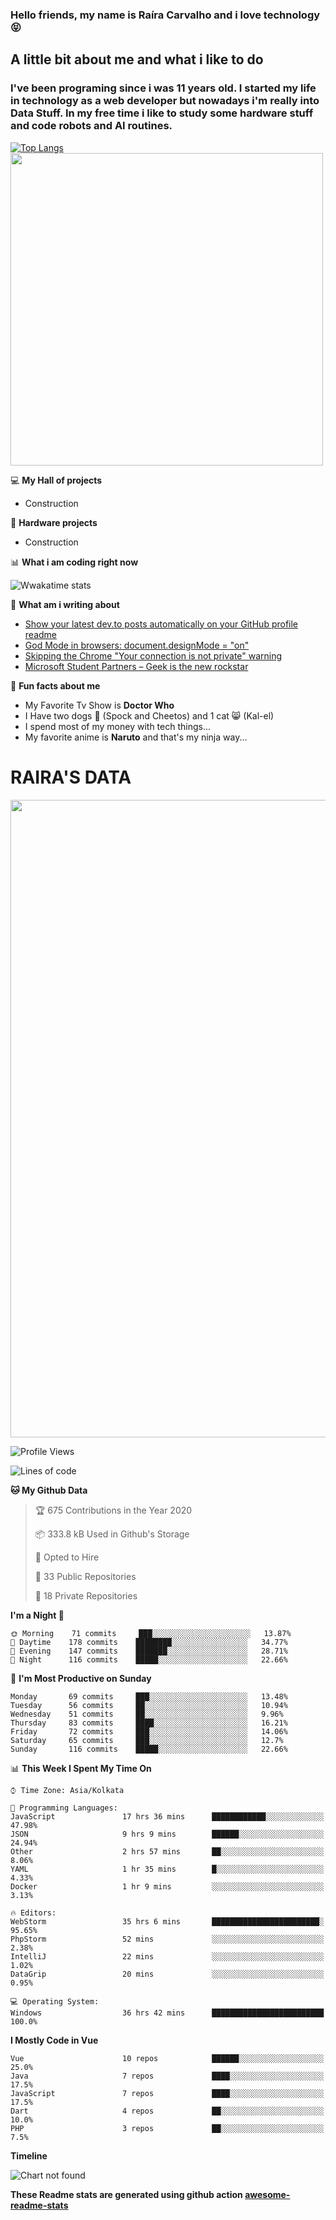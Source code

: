 ### Hello friends, my name is Raíra Carvalho and i love technology 😝

<h2> A little bit about me and what i like to do </h2>
<h3>I've been programing since i was 11 years old. I started my life in technology as a web developer but nowadays i'm really into Data Stuff.
In my free time i like to study some hardware stuff and code robots and AI routines. </h3>



[![Top Langs](https://github-readme-stats.vercel.app/api/top-langs/?username=r4ir4)](https://github.com/r4ir4/github-readme-stats)<img src="https://media3.giphy.com/media/aNqEFrYVnsS52/giphy.gif?cid=ecf05e4777741127ca3377b8fc402813f8ce569dd44f39c8&rid=giphy.gif" width="500px">


💻 **My Hall of projects**
 - Construction

🤖 **Hardware projects**
- Construction

📊 **What i am coding right now**

![Wwakatime stats](https://github-readme-stats-taupe-two.vercel.app/api/wakatime?username=r4ir4&hide_title=true&hide_border=true&langs_count=5)

📰 **What am i writing about**
<!-- BLOG-POST-LIST:START -->
- [Show your latest dev.to posts automatically on your GitHub profile readme](https://dev.to/gautamkrishnar/show-your-latest-dev-to-posts-automatically-in-your-github-profile-readme-3nk8)
- [God Mode in browsers: document.designMode = "on"](https://dev.to/gautamkrishnar/god-mode-in-browsers-document-designmode-on-2pmo)
- [Skipping the Chrome "Your connection is not private" warning](https://dev.to/gautamkrishnar/quickbits-1-skipping-the-chrome-your-connection-is-not-private-warning-4kp1)
- [Microsoft Student Partners – Geek is the new rockstar](https://dev.to/gautamkrishnar/microsoft-student-partners--geek-is-the-new-rockstar)
<!-- BLOG-POST-LIST:END -->

🦄 **Fun facts about me**
 - My Favorite Tv Show is <b>Doctor Who</b>
 - I Have two dogs 🐶 (Spock and Cheetos) and 1 cat 😸 (Kal-el)
 - I spend most of my money with tech things...
 - My favorite anime is <b>Naruto</b> and that's my ninja way... 

<h1> RAIRA'S DATA </h1>
 <img src="https://media1.giphy.com/media/VeNDat4n4Kre76oS1g/giphy.gif?cid=ecf05e4797736a7709256d39b806544626ca3f6d8823b836&rid=giphy.gif" width="1020px">

 <!--START_SECTION:waka-->
![Profile Views](http://img.shields.io/badge/Profile%20Views-656-blue)

![Lines of code](https://img.shields.io/badge/From%20Hello%20World%20I%27ve%20Written-7.2%20million%20lines%20of%20code-blue)

**🐱 My Github Data** 

> 🏆 675 Contributions in the Year 2020
 > 
> 📦 333.8 kB Used in Github's Storage 
 > 
> 💼 Opted to Hire
 > 
> 📜 33 Public Repositories
 > 
> 🔑 18 Private Repositories 

**I'm a Night 🦉** 

```text
🌞 Morning    71 commits     ███░░░░░░░░░░░░░░░░░░░░░░   13.87% 
🌆 Daytime    178 commits    ████████░░░░░░░░░░░░░░░░░   34.77% 
🌃 Evening    147 commits    ███████░░░░░░░░░░░░░░░░░░   28.71% 
🌙 Night      116 commits    █████░░░░░░░░░░░░░░░░░░░░   22.66%

```
📅 **I'm Most Productive on Sunday** 

```text
Monday       69 commits     ███░░░░░░░░░░░░░░░░░░░░░░   13.48% 
Tuesday      56 commits     ██░░░░░░░░░░░░░░░░░░░░░░░   10.94% 
Wednesday    51 commits     ██░░░░░░░░░░░░░░░░░░░░░░░   9.96% 
Thursday     83 commits     ████░░░░░░░░░░░░░░░░░░░░░   16.21% 
Friday       72 commits     ███░░░░░░░░░░░░░░░░░░░░░░   14.06% 
Saturday     65 commits     ███░░░░░░░░░░░░░░░░░░░░░░   12.7% 
Sunday       116 commits    █████░░░░░░░░░░░░░░░░░░░░   22.66%

```


📊 **This Week I Spent My Time On** 

```text
⌚︎ Time Zone: Asia/Kolkata

💬 Programming Languages: 
JavaScript               17 hrs 36 mins      ████████████░░░░░░░░░░░░░   47.98% 
JSON                     9 hrs 9 mins        ██████░░░░░░░░░░░░░░░░░░░   24.94% 
Other                    2 hrs 57 mins       ██░░░░░░░░░░░░░░░░░░░░░░░   8.06% 
YAML                     1 hr 35 mins        █░░░░░░░░░░░░░░░░░░░░░░░░   4.33% 
Docker                   1 hr 9 mins         ░░░░░░░░░░░░░░░░░░░░░░░░░   3.13%

🔥 Editors: 
WebStorm                 35 hrs 6 mins       ████████████████████████░   95.65% 
PhpStorm                 52 mins             ░░░░░░░░░░░░░░░░░░░░░░░░░   2.38% 
IntelliJ                 22 mins             ░░░░░░░░░░░░░░░░░░░░░░░░░   1.02% 
DataGrip                 20 mins             ░░░░░░░░░░░░░░░░░░░░░░░░░   0.95%

💻 Operating System: 
Windows                  36 hrs 42 mins      █████████████████████████   100.0%

```

**I Mostly Code in Vue** 

```text
Vue                      10 repos            ██████░░░░░░░░░░░░░░░░░░░   25.0% 
Java                     7 repos             ████░░░░░░░░░░░░░░░░░░░░░   17.5% 
JavaScript               7 repos             ████░░░░░░░░░░░░░░░░░░░░░   17.5% 
Dart                     4 repos             ██░░░░░░░░░░░░░░░░░░░░░░░   10.0% 
PHP                      3 repos             ██░░░░░░░░░░░░░░░░░░░░░░░   7.5%

```


**Timeline**

![Chart not found](https://raw.githubusercontent.com/anmol098/anmol098/master/charts/bar_graph.png) 


<!--END_SECTION:waka-->

**These Readme stats are generated using github action [awesome-readme-stats](https://github.com/anmol098/waka-readme-stats)**
